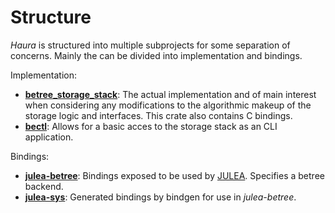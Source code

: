 # Structure

_Haura_ is structured into multiple subprojects for some separation of concerns.
Mainly the can be divided into implementation and bindings.

Implementation:
- [**betree_storage_stack**](./betree.md): The actual implementation and of main interest when
  considering any modifications to the algorithmic makeup of the storage logic
  and interfaces. This crate also contains C bindings.
- [**bectl**](./bectl.md): Allows for a basic acces to the storage stack as an CLI application.

Bindings:
- [**julea-betree**](./julea-betree.md): Bindings exposed to be used by [JULEA](https://github.com/julea-io/julea). Specifies a betree backend.
- [**julea-sys**](./julea-sys.md): Generated bindings by bindgen for use in *julea-betree*.
